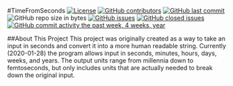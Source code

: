 #TimeFromSeconds
[![License](https://img.shields.io/github/license/chrisjudk/TimeFromSeconds-CLI.svg)](/LICENSE)
[![GitHub contributors](https://img.shields.io/github/contributors/chrisjudk/TimeFromSeconds-CLI.svg)](/../../graphs/contributors)
[![GitHub last commit](https://img.shields.io/github/last-commit/chrisjudk/TimeFromSeconds-CLI.svg)](/../../commits/master)
![GitHub repo size in bytes](https://img.shields.io/github/repo-size/chrisjudk/TimeFromSeconds-CLI.svg)
[![GitHub issues](https://img.shields.io/github/issues/chrisjudk/TimeFromSeconds-CLI.svg)](/../../issues)
[![GitHub closed issues](https://img.shields.io/github/issues-closed/chrisjudk/TimeFromSeconds-CLI.svg?colorB=red)](/../../issues?q=is%3Aissue+is%3Aclosed)
[![GitHub commit activity the past week, 4 weeks, year](https://img.shields.io/github/commit-activity/y/chrisjudk/TimeFromSeconds-CLI.svg)](/../../graphs/commit-activity)

##About This Project
This project was originally created as a way to take an input in seconds and convert it into a more human readable string. Currently (2020-01-28) the program allows input in seconds, minutes, hours, days, weeks, and years. The output units range from millennia down to femtoseconds, but only includes units that are actually needed to break down the original input.

